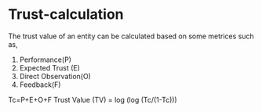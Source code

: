 # Trust-calculation

The trust value of an entity can be calculated based on some metrices such as,

1. Performance(P) 
2. Expected Trust (E) 
3. Direct Observation(O)
4. Feedback(F)

Tc=P+E+O+F
Trust Value (TV) = log (log (Tc/(1-Tc)))  
